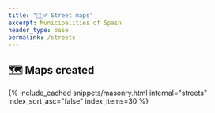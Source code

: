 ```yaml
---
title: "🚶🏻‍♂️ Street maps"
excerpt: Municipalities of Spain 
header_type: base
permalink: /streets
---
```


## 🗺 Maps created

{% include_cached snippets/masonry.html internal="streets" index_sort_asc="false" index_items=30 %}